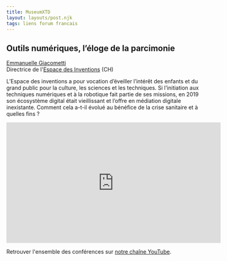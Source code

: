 ```yaml
---
title: MuseumXTD  
layout: layouts/post.njk
tags: liens forum francais
---
```

## Outils numériques, l’éloge de la parcimonie

[Emmanuelle Giacometti](https://www.linkedin.com/in/emmanuelle-giacometti-874681a/)  
Directrice de l'[Espace des Inventions](https://www.espace-des-inventions.ch/) (CH)

L’Espace des inventions a pour vocation d’éveiller l’intérêt des enfants et du grand public pour la culture, les sciences et les techniques. Si l’initiation aux techniques numériques et à la robotique fait partie de ses missions, en 2019 son écosystème digital était vieillissant et l’offre en médiation digitale inexistante. Comment cela a-t-il évolué au bénéfice de la crise sanitaire et à quelles fins ?  

<iframe width="560" height="315" src="https://www.youtube.com/embed/rn5qm0gNQe0" title="YouTube video player" frameborder="0" allow="accelerometer; autoplay; clipboard-write; encrypted-media; gyroscope; picture-in-picture" allowfullscreen></iframe>
  
Retrouver l'ensemble des conférences sur [notre chaîne YouTube](https://www.youtube.com/channel/UCTZJM5WsXDkH8QgMdACUNyw).  
